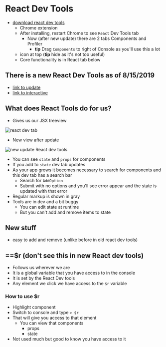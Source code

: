 # React Dev Tools
* [download react dev tools](https://chrome.google.com/webstore/detail/react-developer-tools/fmkadmapgofadopljbjfkapdkoienihi?hl=en)
    - Chrome extension
    - After installing, restart Chrome to see `React` Dev Tools tab
        + Now (after new update) there are 2 tabs Components and Profiler
            * **tip** Drag `Components` to right of Console as you'll use this a lot
    - icon at top (**tip** hide as it's not too useful)
    - Core functionality is in React tab below

## There is a new React Dev Tools as of 8/15/2019
* [link to update](https://reactjs.org/blog/2019/08/15/new-react-devtools.html)
* [link to interactive](https://react-devtools-tutorial.now.sh/)

## What does React Tools do for us?
* Gives us our JSX treeview

![react dev tab](https://i.imgur.com/pe3tVV2.png)

* New view after update

![new update React dev tools](https://i.imgur.com/KAMg7hX.png)

* You can see `state` and `props` for components
* If you add to `state` dev tab updates
* As your app grows it becomes necessary to search for components and this dev tab has a search bar
    - Search for `AddOption`
    - Submit with no options and you'll see error appear and the state is updated with that error
* Regular markup is shown in gray
* Tools are in dev and a bit buggy
    - You can edit state at runtime
    - But you can't add and remove items to state

## New stuff
* easy to add and remove (unlike before in old react dev tools)

## ==$r (don't see this in new React dev tools)
* Follows us wherever we are
* It is a global variable that you have access to in the console
* It is set by the React Dev tools
* Any element we click we have access to the `$r` variable

### How to use $r
* Highlight component
* Switch to console and type `> $r`
* That will give you access to that element
    - You can view that components
        + props
        + state
* Not used much but good to know you have access to it
